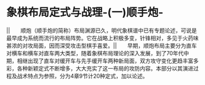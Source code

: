 # 象棋布局定式与战理-(一)顺手炮-

||　　顺炮（顺手炮的简称）布局渊源已久，明代象棋谱中已有专题论述，可说是最早成为系统而流行的布局阵势。它在战略上积极多变，针锋相对，多见于火药味甚浓的对攻局面，因而深受攻击型棋手喜爱。||　　早期，顺炮布局主要分为直车对横车和横车对直车两大类型，随着象棋布局理论的深入发展，到了70年代中期，相继出现了直车对缓开车与先手缓开车两种新局面，双方攻守变化更趋丰富多彩，各种新颖定式不断增多，大大充实了这一布局的攻防内容。本部分以其演进过程及战术特点为参照，分为4章9节计20种定式，加以论述。